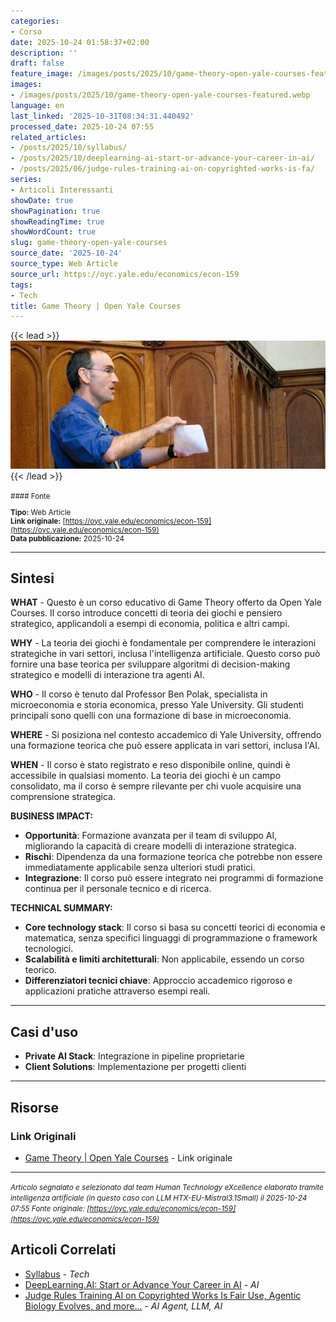 ```yaml
---
categories:
- Corso
date: 2025-10-24 01:58:37+02:00
description: ''
draft: false
feature_image: /images/posts/2025/10/game-theory-open-yale-courses-featured.webp
images:
- /images/posts/2025/10/game-theory-open-yale-courses-featured.webp
language: en
last_linked: '2025-10-31T08:34:31.440492'
processed_date: 2025-10-24 07:55
related_articles:
- /posts/2025/10/syllabus/
- /posts/2025/10/deeplearning-ai-start-or-advance-your-career-in-ai/
- /posts/2025/06/judge-rules-training-ai-on-copyrighted-works-is-fa/
series:
- Articoli Interessanti
showDate: true
showPagination: true
showReadingTime: true
showWordCount: true
slug: game-theory-open-yale-courses
source_date: '2025-10-24'
source_type: Web Article
source_url: https://oyc.yale.edu/economics/econ-159
tags:
- Tech
title: Game Theory | Open Yale Courses
---
```


{{< lead >}}
![Content image](/images/posts/2025/10/game-theory-open-yale-courses-featured.webp)
{{< /lead >}}

<small>
#### Fonte

**Tipo:** Web Article  
**Link originale:** [https://oyc.yale.edu/economics/econ-159](https://oyc.yale.edu/economics/econ-159)  
**Data pubblicazione:** 2025-10-24

</small>

---

## Sintesi

**WHAT** - Questo è un corso educativo di Game Theory offerto da Open Yale Courses. Il corso introduce concetti di teoria dei giochi e pensiero strategico, applicandoli a esempi di economia, politica e altri campi.

**WHY** - La teoria dei giochi è fondamentale per comprendere le interazioni strategiche in vari settori, inclusa l'intelligenza artificiale. Questo corso può fornire una base teorica per sviluppare algoritmi di decision-making strategico e modelli di interazione tra agenti AI.

**WHO** - Il corso è tenuto dal Professor Ben Polak, specialista in microeconomia e storia economica, presso Yale University. Gli studenti principali sono quelli con una formazione di base in microeconomia.

**WHERE** - Si posiziona nel contesto accademico di Yale University, offrendo una formazione teorica che può essere applicata in vari settori, inclusa l'AI.

**WHEN** - Il corso è stato registrato e reso disponibile online, quindi è accessibile in qualsiasi momento. La teoria dei giochi è un campo consolidato, ma il corso è sempre rilevante per chi vuole acquisire una comprensione strategica.

**BUSINESS IMPACT:**
- **Opportunità**: Formazione avanzata per il team di sviluppo AI, migliorando la capacità di creare modelli di interazione strategica.
- **Rischi**: Dipendenza da una formazione teorica che potrebbe non essere immediatamente applicabile senza ulteriori studi pratici.
- **Integrazione**: Il corso può essere integrato nei programmi di formazione continua per il personale tecnico e di ricerca.

**TECHNICAL SUMMARY:**
- **Core technology stack**: Il corso si basa su concetti teorici di economia e matematica, senza specifici linguaggi di programmazione o framework tecnologici.
- **Scalabilità e limiti architetturali**: Non applicabile, essendo un corso teorico.
- **Differenziatori tecnici chiave**: Approccio accademico rigoroso e applicazioni pratiche attraverso esempi reali.

---

## Casi d'uso

- **Private AI Stack**: Integrazione in pipeline proprietarie
- **Client Solutions**: Implementazione per progetti clienti

---



## Risorse

### Link Originali
- [Game Theory | Open Yale Courses](https://oyc.yale.edu/economics/econ-159) - Link originale


---

*<small>Articolo segnalato e selezionato dal team Human Technology eXcellence elaborato tramite intelligenza artificiale (in questo caso con LLM HTX-EU-Mistral3.1Small) il 2025-10-24 07:55
Fonte originale: [https://oyc.yale.edu/economics/econ-159](https://oyc.yale.edu/economics/econ-159)</small>*

## Articoli Correlati

- [Syllabus](/posts/2025/10/syllabus/) - *Tech*
- [DeepLearning.AI: Start or Advance Your Career in AI](/posts/2025/10/deeplearning-ai-start-or-advance-your-career-in-ai/) - *AI*
- [Judge Rules Training AI on Copyrighted Works Is Fair Use, Agentic Biology Evolves, and more...](/posts/2025/06/judge-rules-training-ai-on-copyrighted-works-is-fa/) - *AI Agent, LLM, AI*